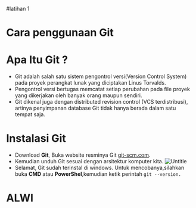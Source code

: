 #latihan 1
# Cara penggunaan Git
# Apa Itu Git ?
* Git adalah salah satu sistem pengontrol versi(Version Control System) pada proyek perangkat lunak yang diciptakan Linus Torvalds.
* Pengontrol versi bertugas memcatat setiap perubahan pada file proyek yang dikerjakan oleh banyak orang maupun sendiri.
* Git dikenal juga dengan distributed revision control (VCS terdistribusi), artinya penyimpanan database Git tidak hanya berada dalam satu tempat saja.
# Instalasi Git
* Download **Git**, Buka website resminya Git [git-scm.com](https://git-scm.com).
* Kemudian unduh Git sesuai dengan arsitektur komputer kita.
![Untitle](https://user-images.githubusercontent.com/56942922/67623743-0ddbe680-f853-11e9-86ff-a482934f5c9b.png)
* Selamat, Git sudah terinstal di windows. Untuk mencobanya,silahkan buka **CMD** atau **PowerShel**,kemudian ketik perintah
``git --version.``
# ALWI
